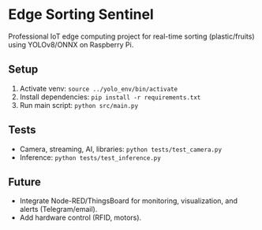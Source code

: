 # Edge Sorting Sentinel
Professional IoT edge computing project for real-time sorting (plastic/fruits) using YOLOv8/ONNX on Raspberry Pi.

## Setup
1. Activate venv: `source ../yolo_env/bin/activate`
2. Install dependencies: `pip install -r requirements.txt`
3. Run main script: `python src/main.py`

## Tests
- Camera, streaming, AI, libraries: `python tests/test_camera.py`
- Inference: `python tests/test_inference.py`

## Future
- Integrate Node-RED/ThingsBoard for monitoring, visualization, and alerts (Telegram/email).
- Add hardware control (RFID, motors).